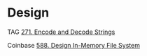 # Design

TAG
[271. Encode and Decode Strings](https://leetcode.com/problems/encode-and-decode-strings/)

Coinbase
[588. Design In-Memory File System](https://leetcode.com/problems/design-in-memory-file-system/)